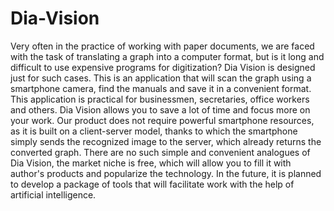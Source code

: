 # Dia-Vision

Very often in the practice of working with paper documents, we are faced with the task of translating a graph into a computer format, but is it long and difficult to use expensive programs for digitization? Dia Vision is designed just for such cases. This is an application that will scan the graph using a smartphone camera, find the manuals and save it in a convenient format. This application is practical for businessmen, secretaries, office workers and others. Dia Vision allows you to save a lot of time and focus more on your work. Our product does not require powerful smartphone resources, as it is built on a client-server model, thanks to which the smartphone simply sends the recognized image to the server, which already returns the converted graph. There are no such simple and convenient analogues of Dia Vision, the market niche is free, which will allow you to fill it with author's products and popularize the technology. In the future, it is planned to develop a package of tools that will facilitate work with the help of artificial intelligence.
